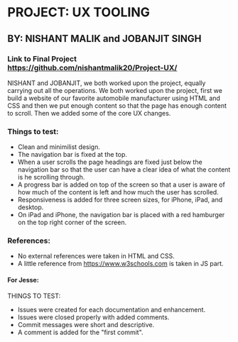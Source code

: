 # PROJECT: UX TOOLING
## BY: NISHANT MALIK and JOBANJIT SINGH
### Link to Final Project https://github.com/nishantmalik20/Project-UX/
NISHANT and JOBANJIT, we both worked upon the project, equally carrying out all the operations. We both worked upon the project, first we build a website of our favorite automobile manufacturer using HTML and CSS and then we put enough content so that the page has enough content to scroll. Then we added some of the core UX changes.
 ### Things to test:
- Clean and minimilist design.
- The navigation bar is fixed at the top.
- When a user scrolls the page headings are fixed just below the navigation bar so that the user can have a clear idea of what the content is he scrolling through.
- A progress bar is added on top of the screen so that a user is aware of how much of the content is left and how much the user has scrolled.
- Responsiveness is added for three screen sizes, for iPhone, iPad, and desktop.
- On iPad and iPhone, the navigation bar is placed with a red hamburger on the top right corner of the screen.
### References:
- No external references were taken in HTML and CSS.
- A little reference from https://www.w3schools.com  is taken in JS part.  

#### For Jesse:
THINGS TO TEST:

- Issues were created for each documentation and enhancement. 
- Issues were closed properly with added comments.
- Commit messages were short and descriptive.
- A comment is added for the "first commit".
